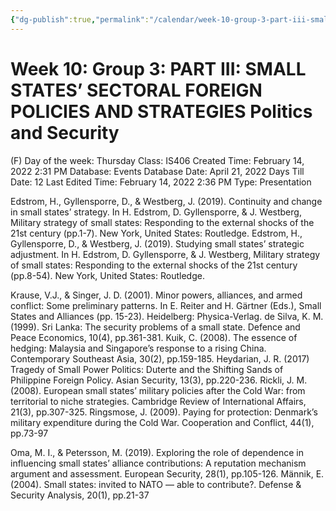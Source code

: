 ```yaml
---
{"dg-publish":true,"permalink":"/calendar/week-10-group-3-part-iii-small-states-sectoral-foreign-policies-and-strategies-politics-and-security/"}
---
```


# Week 10: Group 3: PART III: SMALL STATES’ SECTORAL FOREIGN POLICIES AND STRATEGIES Politics and Security

(F) Day of the week: Thursday
Class: IS406
Created Time: February 14, 2022 2:31 PM
Database: Events Database
Date: April 21, 2022
Days Till Date: 12
Last Edited Time: February 14, 2022 2:36 PM
Type: Presentation

Edstrom, H., Gyllensporre, D., & Westberg, J. (2019). Continuity and change in small states’ strategy.
In H. Edstrom, D. Gyllensporre, & J. Westberg, Military strategy of small states: Responding
to the external shocks of the 21st century (pp.1-7). New York, United States: Routledge.
Edstrom, H., Gyllensporre, D., & Westberg, J. (2019). Studying small states’ strategic adjustment. In
H. Edstrom, D. Gyllensporre, & J. Westberg, Military strategy of small states: Responding to
the external shocks of the 21st century (pp.8-54). New York, United States: Routledge.

Krause, V.J., & Singer, J. D. (2001). Minor powers, alliances, and armed conflict: Some preliminary
patterns. In E. Reiter and H. Gärtner (Eds.), Small States and Alliances (pp. 15-23).
Heidelberg: Physica-Verlag.
de Silva, K. M. (1999). Sri Lanka: The security problems of a small state. Defence and Peace
Economics, 10(4), pp.361-381.
Kuik, C. (2008). The essence of hedging: Malaysia and Singapore’s response to a rising China.
Contemporary Southeast Asia, 30(2), pp.159-185.
Heydarian, J. R. (2017) Tragedy of Small Power Politics: Duterte and the Shifting Sands of Philippine
Foreign Policy. Asian Security, 13(3), pp.220-236.
Rickli, J. M. (2008). European small states’ military policies after the Cold War: from territorial to
niche strategies. Cambridge Review of International Affairs, 21(3), pp.307-325.
Ringsmose, J. (2009). Paying for protection: Denmark’s military expenditure during the Cold War.
Cooperation and Conflict, 44(1), pp.73-97

Oma, M. I., & Petersson, M. (2019). Exploring the role of dependence in influencing small states’
alliance contributions: A reputation mechanism argument and assessment. European Security,
28(1), pp.105-126.
Männik, E. (2004). Small states: invited to NATO — able to contribute?. Defense & Security
Analysis, 20(1), pp.21-37
